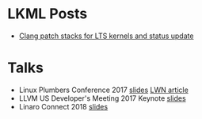 # LKML Posts
- [Clang patch stacks for LTS kernels and status update](https://lkml.org/lkml/2017/11/22/943)

# Talks
- Linux Plumbers Conference 2017 [slides](https://blog.linuxplumbersconf.org/2017/ocw//system/presentations/4799/original/LPC%202017-%20Clang%20built%20kernels.pdf) [LWN article](https://lwn.net/Articles/734071/)
- LLVM US Developer's Meeting 2017 Keynote [slides](https://llvm.org/devmtg/2017-10/slides/Hines-CompilingAndroidKeynote.pdf)
- Linaro Connect 2018 [slides](https://s3.amazonaws.com/connect.linaro.org/yvr18/presentations/yvr18-505.pdf)